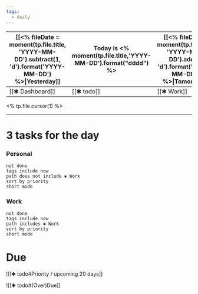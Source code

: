 ```yaml
---
tags:
  - daily
---
```


| [[<% fileDate = moment(tp.file.title, 'YYYY-MM-DD').subtract(1, 'd').format('YYYY-MM-DD') %>\|Yesterday]] | Today is **<% moment(tp.file.title,'YYYY-MM-DD').format("dddd") %>** | [[<% fileDate = moment(tp.file.title, 'YYYY-MM-DD').add(1, 'd').format('YYYY-MM-DD') %>\|Tomorrow]] |
| --------------------------------------------------------------------------------------------------------- | -------------------------------------------------------------------- | --------------------------------------------------------------------------------------------------- |
| [[✱ Dashboard]]                                                                                           | [[✱ todo]]                                                           | [[✱ Work]]                                                                                          |

<% tp.file.cursor(1) %>



***
# 3 tasks for the day
### Personal
```tasks
not done
tags include now
path does not include ✱ Work
sort by priority
short mode

```
### Work
```tasks
not done
tags include now
path includes ✱ Work
sort by priority
short mode
```

# Due

![[✱ todo#Priority / upcoming 20 days]]

![[✱ todo#(Over)Due]]
